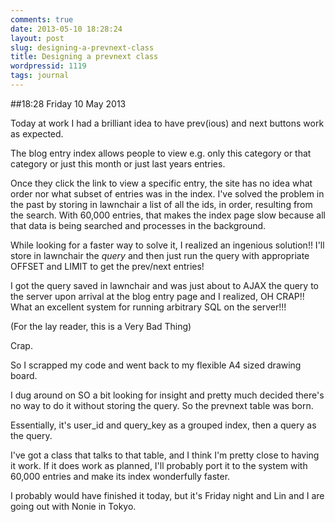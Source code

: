 ```yaml
---
comments: true
date: 2013-05-10 18:28:24
layout: post
slug: designing-a-prevnext-class
title: Designing a prevnext class
wordpressid: 1119
tags: journal
---
```


##18:28 Friday 10 May 2013

Today at work I had a brilliant idea to have prev(ious) and next buttons work as expected. 

The blog entry index allows people to view e.g. only this category or that category or just this month or just last years entries.

Once they click the link to view a specific entry, the site has no idea what order nor what subset of entries was in the index.  I've solved the problem in the past by storing in lawnchair a list of all the ids, in order, resulting from the search.  With 60,000 entries, that makes the index page slow because all that data is being searched and processes in the background.  

While looking for a faster way to solve it, I realized an ingenious solution!!   I'll store in lawnchair the *query* and then just run the query with appropriate OFFSET and LIMIT to get the prev/next entries! 

I got the query saved in lawnchair and was just about to AJAX the query to the server upon arrival at the blog entry page and I realized, OH CRAP!!  What an excellent system for running arbitrary SQL on the server!!!

(For the lay reader, this is a Very Bad Thing)

Crap.  

So I scrapped my code and went back to my flexible A4 sized drawing board. 

I dug around on SO a bit looking for insight and pretty much decided there's no way to do it without storing the query.  So the prevnext table was born. 

Essentially, it's user_id and query_key as a grouped index, then a query as the query.

I've got a class that talks to that table, and I think I'm pretty close to having it work.  If it does work as planned, I'll probably port it to the system with 60,000 entries and make its index wonderfully faster.  

I probably would have finished it today, but it's Friday night and Lin and I are going out with Nonie in Tokyo.
